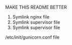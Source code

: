 MAKE THIS README BETTER

1. Symlink nginx file
2. Symlink supervisor file
3. Symlink supervisor file

/etc/init/gunicorn.conf file

